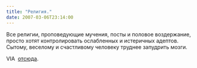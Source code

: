 ```yaml
---
title: "Религия."
date: 2007-03-06T23:14:00
---
```


Все религии, проповедующие мучения, посты и половое воздержание, просто хотят контролировать ослабленных и истеричных адептов. Сытому, веселому и счастливому человеку труднее запудрить мозги.

VIA <lj user="sorroful"> <A href="http://sorroful.livejournal.com/60751.html">отсюда</A>.

